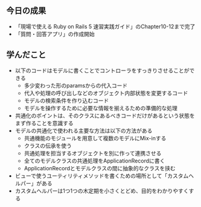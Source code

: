 ## 今日の成果

- 「現場で使える Ruby on Rails 5 速習実践ガイド」のChapter10-12まで完了
- 「質問・回答アプリ」の作成開始

## 学んだこと

- 以下のコードはモデルに書くことでコントローラをすっきりさせることができる
  - 多少変わった形のparamsからの代入コード
  - 代入や処理の呼び出しなどのオブジェクト内部状態を変更するコード
  - モデルの検索条件を作り込むコード
  - モデルを操作するために必要な情報を揃えるための準備的な処理
- 共通化のポイントは、そのクラスにあるべきコードだけがあるという状態をまず作ることを意識する
- モデルの共通化で使われる主要な方法は以下の方法がある
  - 共通機能のモジュールを用意して複数のモデルにMix-inする
  - クラスの伝承を使う
  - 共通処理を担当するオブジェクトを別に作って連携させる
  - 全てのモデルクラスの共通処理をApplicationRecordに書く
  - ApplicationRecordとモデルクラスの間に抽象的なクラスを挟む
- ビューで使うユーティリティメソッドを書くための場所として「カスタムヘルパー」がある
- カスタムヘルパーは1つ1つの木定期を小さくとどめ、目的をわかりやすくする
